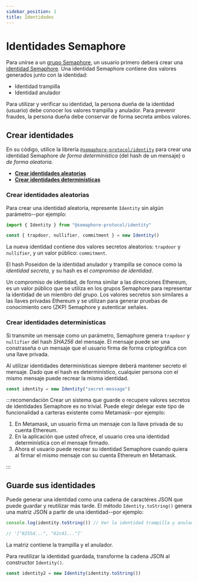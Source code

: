 ```yaml
---
sidebar_position: 1
title: Identidades
---
```


# Identidades Semaphore 

Para unirse a un [grupo Semaphore](/docs/glossary#semaphore-group), un usuario primero deberá crear una [identidad Semaphore](/docs/glossary#semaphore-identity).
Una identidad Semaphore contiene dos valores generados junto con la identidad:

-   Identidad trampilla
-   Identidad anulador

Para utilizar y verificar su identidad, la persona dueña de la identidad (usuario) debe conocer los valores trampilla y anulador.
Para prevenir fraudes, la persona dueña debe conservar de forma secreta ambos valores.

## Crear identidades

En su código, utilice la librería [`@semaphore-protocol/identity`](https://github.com/semaphore-protocol/semaphore/tree/main/packages/identity) para crear una identidad Semaphore _de forma determinística_ (del hash de un mensaje) o _de forma aleatoria_.

-   [**Crear identidades aleatorias**](#create-random-identities)
-   [**Crear identidades determinísticas**](#create-deterministic-identities)

### Crear identidades aleatorias

Para crear una identidad aleatoria, represente `Identity` sin algún parámetro--por ejemplo:

```ts
import { Identity } from "@semaphore-protocol/identity"

const { trapdoor, nullifier, commitment } = new Identity()
```

La nueva identidad contiene dos valores secretos aleatorios: `trapdoor` y `nullifier`, y un valor público: `commitment`.

El hash Poseidon de la identidad anulador y trampilla se conoce como la _identidad secreta_,
y su hash es el _compromiso de identidad_.

Un compromiso de identidad, de forma similar a las direcciones Ethereum, es un valor público que se utiliza en los grupos Semaphore para representar la 
identidad de un miembro del grupo. Los valores secretos son similares a las llaves privadas 
Ethereum y se utilizan para generar pruebas de conocimiento cero (ZKP) Semaphore y autenticar señales.

### Crear identidades determinísticas

Si transmite un mensaje como un parámetro, Semaphore genera `trapdoor` y `nullifier`
del hash _SHA256_ del mensaje.
El mensaje puede ser una constraseña o un mensaje que el usuario firma de forma criptográfica con una llave privada.

Al utilizar identidades determinísticas siempre deberá mantener secreto el mensaje. 
Dado que el hash es determinístico, cualquier persona con el mismo mensaje puede recrear la misma identidad.

```ts
const identity = new Identity("secret-message")
```

:::recomendación
Crear un sistema que guarde o recupere valores secretos de identidades Semaphore es no trivial.
Puede elegir delegar este tipo de funcionalidad a carteras existente como Metamask--por ejemplo:

1. En Metamask, un usuario firma un mensaje con la llave privada de su cuenta Ethereum.
2. En la aplicación que usted ofrece, el usuario crea una identidad determinística con el mensaje firmado.
3. Ahora el usuario puede recrear su identidad Semaphore cuando quiera al firmar el mismo mensaje con su cuenta Ethereum en Metamask.

:::

## Guarde sus identidades

Puede generar una identidad como una cadena de caractéres JSON que puede guardar y reutilizar más tarde. 
El método `Identity.toString()` genera una matriz JSON a partir de una identidad--por ejemplo:

```ts
console.log(identity.toString()) // Ver la identidad trampilla y anulador.

// '["8255d...", "62c41..."]'
```

La matriz contiene la trampilla y el anulador.

Para reutilizar la identidad guardada, transforme la cadena JSON al constructor `Identity()`.

```ts
const identity2 = new Identity(identity.toString())
```

